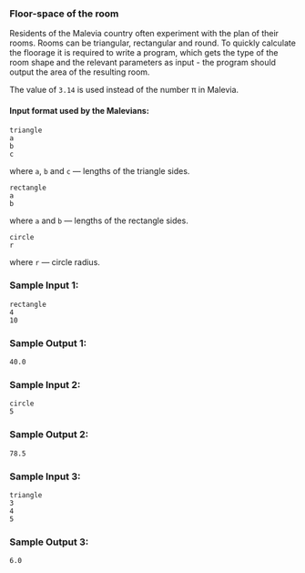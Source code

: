 ### Floor-space of the room

Residents of the Malevia country often experiment with the plan
of their rooms. Rooms can be triangular, rectangular and round.
To quickly calculate the floorage it is required to write a
program, which gets the type of the room shape and the relevant
parameters as input - the program should output the area of the
resulting room.

The value of `3.14` is used instead of the number π in Malevia.

#### Input format used by the Malevians:

```
triangle
a
b
c
```

where `a`, `b` and `c` — lengths of the triangle sides.

```
rectangle
a
b
```

where `a` and `b` — lengths of the rectangle sides.

```
circle
r
```

where `r` — circle radius.

### Sample Input 1:

```
rectangle
4
10
```

### Sample Output 1:

```
40.0
```

### Sample Input 2:

```
circle
5
```

### Sample Output 2:

```
78.5
```

### Sample Input 3:

```
triangle
3
4
5
```

### Sample Output 3:

```
6.0
```
